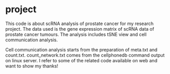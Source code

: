 # project
This code is about scRNA analysis of prostate cancer for my research project.
The data used is the gene expression matrix of scRNA data of prostate cancer tumours.
The analysis includes tSNE view and cell communication analysis.

Cell communication analysis starts from the preparation of meta.txt and count.txt.
count_network.txt comes from the cellphonedb command output on linux server.
I refer to some of the related code available on web and want to show my thanks!

